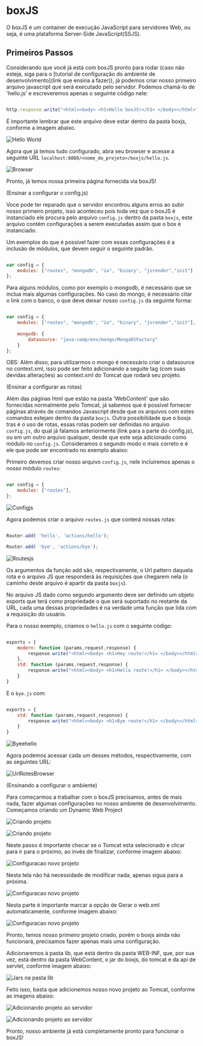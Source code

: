 # boxJS

O boxJS é um container de execução JavaScript para servidores Web, 
ou seja, é uma plataforma Server-Side JavaScript(SSJS).


## Primeiros Passos


Considerando que você já está com boxJS pronto para rodar (caso não esteja, siga para o [tutorial de configuração do ambiente
de desenvolvimento](link que ensina a fazer)), já podemos criar nosso primeiro arquivo javascript que será executado pelo 
servidor. Podemos chamá-lo de 'hello.js' e escreveremos apenas o seguinte código nele:

~~~ javascript

http.response.write("<html><body> <h1>Hello boxJS!</h1> </body></html>");

~~~


É importante lembrar que este arquivo deve estar dentro da pasta boxjs, conforme a 
imagem abaixo.


![Hello World](hello_dentro_boxjs.png)


Agora que já temos tudo configurado, abra seu browser e acesse a seguinte URL `localhost:8080/<nome_do_projeto>/boxjs/hello.js`.

![Browser](browser_com_primeira_pagina.png)

Pronto, já temos nossa primeira página fornecida via boxJS!











(Ensinar a configurar o config.js)

Voce pode ter reparado que o servidor encontrou alguns erros ao subir nosso primeiro projeto, isso aconteceu pois
toda vez que o boxJS é instanciado ele procura pelo arquivo `config.js` dentro da pasta `boxjs`, este arquivo
contém configurações a serem executadas assim que o box é instanciado.

Um exemplos do que é possível fazer com essas configurações é a inclusão de módulos, que devem seguir o seguinte
padrão.

~~~ javascript

var config = {
	modules: ["routes", "mongodb", "io", "binary", "jsrender","init"]
};

~~~


Para alguns módulos, como por exemplo o mongodb, é necessário que se inclua mais algumas configurações. No caso
do mongo, é necessário citar o link com o banco, o que deve deixar nosso `config.js` da seguinte forma:


~~~ javascript

var config = {
	modules: ["routes", "mongodb", "io", "binary", "jsrender","init"],
	
	mongodb: {
		datasource: "java:comp/env/mongo/MongoDSFactory"
	}	
};

~~~

OBS: Além disso, para utilizarmos o mongo é necessário criar o datasource no context.xml, isso pode ser feito 
adicionando a seguite tag (com suas devidas alterações) ao context.xml do Tomcat que rodará seu projeto.

<Resource name="mongo/MongoDSFactory" auth="Container"
type="com.mongodb.MongoClient" factory="softbox.boxjs.MongoDSFactory"
singleton="false" user="" pass="" uri="mongodb://localhost:27017/nome_do_banco"/>











(Ensinar a configurar as rotas)

Além das páginas html que estão na pasta 'WebContent' que são fornecidas normalmente pelo Tomcat, já sabemos que é possivel
fornecer páginas através de comandos Javascript desde que os arquivos com estes comandos estejam dentro da pasta `boxjs`. 
Outra possibilidade que o boxjs tras é o uso de rotas, essas rotas podem ser definidas no arquivo `config.js`, do qual já 
falamos anteriormente (link para a parte do config.js), ou em um outro arquivo qualquer, desde que este seja adicionado como 
módulo no `config.js`. Consideramos o segundo modo o mais correto e é ele que pode ser encontrado no exemplo abaixo:

Primeiro devemos criar nosso arquivo `config.js`, nele incluiremos apenas o nosso módulo `routes`:

~~~ javascript

var config = {
	modules: ["routes"],
};

~~~

![Configjs](img-config-js-na-pasta.png)


Agora podemos criar o arquivo `routes.js` que conterá nossas rotas:


~~~ javascript

Router.add( 'hello', 'actions/hello');

Router.add( 'bye', 'actions/bye');

~~~

![Routesjs](img-routes-js-na-pasta.png)

Os argumentos da função add são, respectivamente, o Url pattern daquela rota e o arquivo JS que responderá às requisições que
chegarem nela (o caminho deste arquivo é apartir da pasta `boxjs`).


No arquivo JS dado como segundo argumento deve ser definido um objeto exports que terá como propriedade o que será suportado
no restante da URL, cada uma dessas propriedades é na verdade uma função que lida com a requisição do usuário.

Para o nosso exemplo, criamos o `hello.js` com o seguinte código:

~~~ javascript

exports = {
	modern: function (params,request,response) {
		response.write("<html><body> <h1>Hey route!</h1> </body></html>");
	},
	std: function (params,request,response) {
		response.write("<html><body> <h1>Hello route!</h1> </body></html>");
	}
}

~~~

E o `bye.js` com:

~~~ javascript

exports = {
	std: function (params,request,response) {
		response.write("<html><body> <h1>Bye route!</h1> </body></html>");
	}
}

~~~

![Byeehello](img-bye-e-hello-js-na-pasta.png)

Agora podemos acessar cada um desses métodos, respectivamente, com as seguintes URL:


![UrlRotesBrowser](acessando-url-routes.png)











(Ensinando a configurar o ambiente)


Para começarmos a trabalhar com o boxJS precisamos, antes de mais nada, fazer algumas configurações no nosso ambiente de 
desenvolvimento. Começamos criando um Dynamic Web Project

![Criando projeto](tutorial_primeiro_projeto/criando_projeto1.png)

![Criando projeto](tutorial_primeiro_projeto/criando_projeto2)

Neste passo é importante checar se o Tomcat esta selecionado e clicar para ir para o próximo, ao invés de finalizar, conforme 
imagem abaixo:

![Configuracao novo projeto](tutorial_primeiro_projeto/criando_projeto3)

Nesta tela não há necessidade de modificar nada, apenas sigua para a próxima.

![Configuracao novo projeto](tutorial_primeiro_projeto/criando_projeto4)

Nesta parte é importante marcar a opção de Gerar o web.xml automaticamente, conforme imagem abaixo:

![Configuracao novo projeto](tutorial_primeiro_projeto/criando_projeto5)

Pronto, temos nosso primeiro projeto criado, porém o boxjs ainda não funcionará, precisamos fazer apenas mais uma configuração.

Adicionaremos à pasta lib, que está dentro da pasta WEB-INF, que, por sua vez, está dentro da pasta WebContent, o jar do boxjs,
do tomcat e da api de servlet, conforme imagem abaixo:

![Jars na pasta lib](tutorial_primeiro_projeto/criando_projeto6)



Feito isso, basta que adicionemos nosso novo projeto ao Tomcat, conforme as imagens abaixo:

![Adicionando projeto ao servidor](tutorial_primeiro_projeto/criando_projeto7)

![Adicionando projeto ao servidor](tutorial_primeiro_projeto/criando_projeto8)


Pronto, nosso ambiente já está completamente pronto para funcionar o boxJS!
